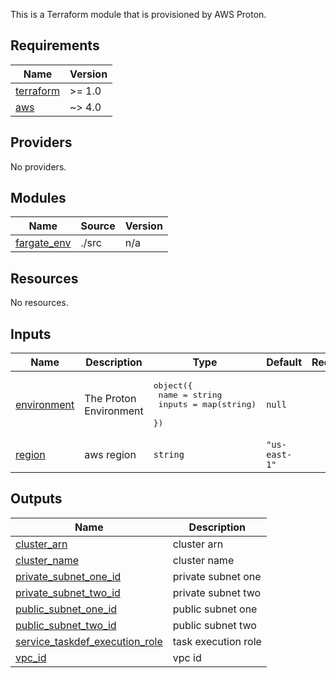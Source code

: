 This is a Terraform module that is provisioned by AWS Proton.

<!-- BEGINNING OF PRE-COMMIT-TERRAFORM DOCS HOOK -->
## Requirements

| Name | Version |
|------|---------|
| <a name="requirement_terraform"></a> [terraform](#requirement\_terraform) | >= 1.0 |
| <a name="requirement_aws"></a> [aws](#requirement\_aws) | ~> 4.0 |

## Providers

No providers.

## Modules

| Name | Source | Version |
|------|--------|---------|
| <a name="module_fargate_env"></a> [fargate\_env](#module\_fargate\_env) | ./src | n/a |

## Resources

No resources.

## Inputs

| Name | Description | Type | Default | Required |
|------|-------------|------|---------|:--------:|
| <a name="input_environment"></a> [environment](#input\_environment) | The Proton Environment | <pre>object({<br>    name   = string<br>    inputs = map(string)<br>  })</pre> | `null` | no |
| <a name="input_region"></a> [region](#input\_region) | aws region | `string` | `"us-east-1"` | no |

## Outputs

| Name | Description |
|------|-------------|
| <a name="output_cluster_arn"></a> [cluster\_arn](#output\_cluster\_arn) | cluster arn |
| <a name="output_cluster_name"></a> [cluster\_name](#output\_cluster\_name) | cluster name |
| <a name="output_private_subnet_one_id"></a> [private\_subnet\_one\_id](#output\_private\_subnet\_one\_id) | private subnet one |
| <a name="output_private_subnet_two_id"></a> [private\_subnet\_two\_id](#output\_private\_subnet\_two\_id) | private subnet two |
| <a name="output_public_subnet_one_id"></a> [public\_subnet\_one\_id](#output\_public\_subnet\_one\_id) | public subnet one |
| <a name="output_public_subnet_two_id"></a> [public\_subnet\_two\_id](#output\_public\_subnet\_two\_id) | public subnet two |
| <a name="output_service_taskdef_execution_role"></a> [service\_taskdef\_execution\_role](#output\_service\_taskdef\_execution\_role) | task execution role |
| <a name="output_vpc_id"></a> [vpc\_id](#output\_vpc\_id) | vpc id |
<!-- END OF PRE-COMMIT-TERRAFORM DOCS HOOK -->
